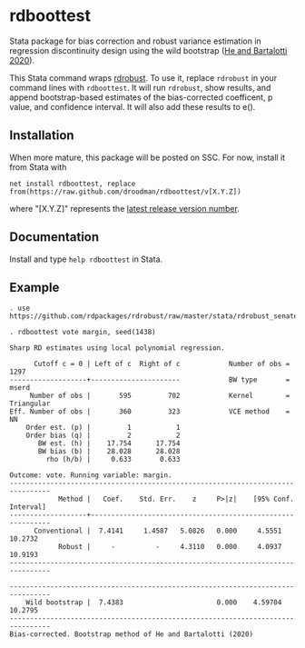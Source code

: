 # rdboottest
Stata package for bias correction and robust variance estimation in regression discontinuity design using the wild bootstrap ([He and Bartalotti 2020](https://doi.org/10.1093/ectj/utaa002)).

This Stata command wraps [rdrobust](https://github.com/rdpackages/rdrobust). To use it, replace `rdrobust` in your command lines with
`rdboottest`. It will run `rdrobust`, show results, and append bootstrap-based estimates of the bias-corrected coefficent, p value,
and confidence interval. It will also add these results to e().

## Installation
When more mature, this package will be posted on SSC. For now, install it from Stata with
```
net install rdboottest, replace from(https://raw.github.com/droodman/rdboottest/v[X.Y.Z])
```
where "[X.Y.Z]" represents the [latest release version number](https://github.com/droodman/rdboottest/releases).

## Documentation
Install and type `help rdboottest` in Stata.

## Example
```
. use https://github.com/rdpackages/rdrobust/raw/master/stata/rdrobust_senate

. rdboottest vote margin, seed(1438)

Sharp RD estimates using local polynomial regression.

      Cutoff c = 0 | Left of c  Right of c            Number of obs =       1297
-------------------+----------------------            BW type       =      mserd
     Number of obs |       595         702            Kernel        = Triangular
Eff. Number of obs |       360         323            VCE method    =         NN
    Order est. (p) |         1           1
    Order bias (q) |         2           2
       BW est. (h) |    17.754      17.754
       BW bias (b) |    28.028      28.028
         rho (h/b) |     0.633       0.633

Outcome: vote. Running variable: margin.
--------------------------------------------------------------------------------
            Method |   Coef.    Std. Err.    z     P>|z|    [95% Conf. Interval]
-------------------+------------------------------------------------------------
      Conventional |  7.4141     1.4587   5.0826   0.000     4.5551      10.2732
            Robust |     -          -     4.3110   0.000     4.0937      10.9193
--------------------------------------------------------------------------------

--------------------------------------------------------------------------------
    Wild bootstrap |  7.4383                       0.000    4.59704      10.2795
--------------------------------------------------------------------------------
Bias-corrected. Bootstrap method of He and Bartalotti (2020)
```

